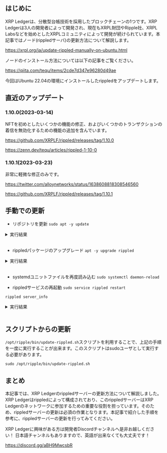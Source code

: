 <!--
title:   【2023年版】XRP Ledgerのノードの更新
tags:    Blockchain,XRPLedger,web3,xrp
id:      f990f064eeef43998e05
private: false
-->

## はじめに

XRP Ledgerは、分散型台帳技術を採用したブロックチェーンの1つです。XRP Ledgerは3人の開発者によって開発され、現在もXRPL財団やRipple社、XRPL Labsなどを始めとしたXRPLコミュニティによって開発が続けられています。本記事ではノード(rippledサーバ)の更新方法について解説します。

https://xrpl.org/ja/update-rippled-manually-on-ubuntu.html

ノードのインストール方法については以下の記事をご覧ください。

https://qiita.com/tequ/items/2cde7d347e96280d49ae

今回はUbuntu 22.04の環境にインストールしたrippledをアップデートします。

## 直近のアップデート

### 1.10.0(2023-03-14)

NFTを初めとしたいくつかの機能の修正、およびいくつかのトランザクションの着信を無効化するための機能の追加を含んでいます。

https://github.com/XRPLF/rippled/releases/tag/1.10.0

https://zenn.dev/tequ/articles/rippled-1-10-0

### 1.10.1(2023-03-23)

非常に軽微な修正のみです。

https://twitter.com/alloynetworks/status/1638608818308546560

https://github.com/XRPLF/rippled/releases/tag/1.10.1

## 手動での更新

- リポジトリを更新
`sudo apt -y update`

<details><summary>実行結果</summary><div>

<pre><code>
...
Hit:12 https://repos.ripple.com/repos/rippled-deb jammy InRelease
Fetched 2,458 kB in 1s (3,037 kB/s)
Reading package lists... Done
Building dependency tree... Done
Reading state information... Done
27 packages can be upgraded. Run 'apt list --upgradable' to see them.
</code></pre>
</div></details>

<br/>

- rippledパッケージのアップグレード
`apt -y upgrade rippled`

<details><summary>実行結果</summary><div>

<pre><code>
...
Reading package lists... Done
Building dependency tree... Done
Reading state information... Done
Calculating upgrade... Done
The following packages have been kept back:
  apparmor grub-efi-amd64 grub-efi-amd64-bin libapparmor1
The following packages will be upgraded:
  base-files fwupd-signed isc-dhcp-client isc-dhcp-common libmbim-glib4 libmbim-proxy libmm-glib0
  libqmi-glib5 libqmi-proxy libsasl2-2 libsasl2-modules libsasl2-modules-db motd-news-config
  python-apt-common python3-apt python3-distupgrade python3-software-properties rippled
  software-properties-common systemd-hwe-hwdb tcpdump ubuntu-advantage-tools ubuntu-release-upgrader-core
23 upgraded, 0 newly installed, 0 to remove and 4 not upgraded.
Need to get 20.1 MB of archives.
After this operation, 10.3 MB of additional disk space will be used.
...
Get:23 https://repos.ripple.com/repos/rippled-deb jammy/stable amd64 rippled amd64 1.10.0-1 [17.3 MB]
Fetched 20.1 MB in 4s (5,707 kB/s)
Preconfiguring packages ...
...
Preparing to unpack .../20-rippled_1.10.0-1_amd64.deb ...
Unpacking rippled (1.10.0-1) over (1.9.4-1) ...
...
Setting up rippled (1.10.0-1) ...

Configuration file '/opt/ripple/etc/rippled.cfg'
...
</code></pre>
</div></details>

<br/>

- systemdユニットファイルを再度読み込む
`sudo systemctl daemon-reload`

- rippledサービスの再起動
`sudo service rippled restart`

`rippled server_info`

<details><summary>実行結果</summary><div>

再起動直後は台帳の読み込みが完了していないため、ネットワークと同期を待つ必要があります。
<pre><code>
Loading: "/etc/opt/ripple/rippled.cfg"
2023-Mar-15 07:41:08.944778846 UTC HTTPClient:NFO Connecting to 127.0.0.1:5005

{
   "result" : {
      "info" : {
         "build_version" : "1.10.0",
         "closed_ledger" : {
            "age" : 8,
            "base_fee_xrp" : 1e-05,
            "hash" : "7D7793B8F9CB99CDCBDFD5056FDFD2DA217E9CE72B333C1EBE84AD465E1CD413",
            "reserve_base_xrp" : 200,
            "reserve_inc_xrp" : 50,
            "seq" : 2
         },
         "complete_ledgers" : "empty",
         "hostid" : "**********",
         "io_latency_ms" : 1,
         "jq_trans_overflow" : "0",
         "last_close" : {
            "converge_time_s" : 0,
            "proposers" : 0
         },
         "load" : {
            "job_types" : [
               {
                  "in_progress" : 1,
                  "job_type" : "clientRPC"
               },
               {
                  "job_type" : "untrustedValidation",
                  "per_second" : 21
               },
               {
                  "avg_time" : 7,
                  "job_type" : "manifest",
                  "peak_time" : 40,
                  "per_second" : 1
               },
               {
                  "job_type" : "untrustedProposal",
                  "per_second" : 10
               },
               {
                  "job_type" : "peerCommand",
                  "per_second" : 376
               }
            ],
            "threads" : 10
         },
         "load_factor" : 1,
         "network_ledger" : "waiting",
         "node_size" : "huge",
         "peer_disconnects" : "0",
         "peer_disconnects_resources" : "0",
         "peers" : 12,
         "pubkey_node" : "n9**********",
         "pubkey_validator" : "none",
         "published_ledger" : "none",
         "server_state" : "connected",
         "server_state_duration_us" : "3787281",
         "state_accounting" : {
            "connected" : {
               "duration_us" : "4787715",
               "transitions" : "2"
            },
            "disconnected" : {
               "duration_us" : "1137687",
               "transitions" : "2"
            },
            "full" : {
               "duration_us" : "0",
               "transitions" : "0"
            },
            "syncing" : {
               "duration_us" : "0",
               "transitions" : "0"
            },
            "tracking" : {
               "duration_us" : "0",
               "transitions" : "0"
            }
         },
         "time" : "2023-Mar-15 07:41:08.945283 UTC",
         "uptime" : 5,
         "validation_quorum" : 4294967295,
         "validator_list" : {
            "count" : 2,
            "expiration" : "2023-Jul-24 00:00:00.000000000 UTC",
            "status" : "active"
         }
      },
      "status" : "success"
   }
}
</code></pre>
</div></details>
<br/>

## スクリプトからの更新

`/opt/ripple/bin/update-rippled.sh`スクリプトを利用することで、上記の手順を一度に実行することが出来ます。このスクリプトはsudoユーザとして実行する必要があります。

`sudo /opt/ripple/bin/update-rippled.sh`

## まとめ

本記事では、XRP Ledgerのrippledサーバーの更新方法について解説しました。XRP Ledgerはrippledによって構成されており、このrippledサーバーはXRP Ledgerのネットワークに参加するための重要な役割を担っています。そのため、rippledサーバーの更新は必須の作業となります。本記事で紹介した手順を参考に、rippledサーバーの更新を行ってみてください。

XRP Ledgerに興味がある方は開発者Discordチャンネルへ是非お越しください！
日本語チャンネルもありますので、英語が出来なくても大丈夫です！

https://discord.gg/aBH9MwcsbR
